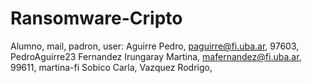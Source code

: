 # Ransomware-Cripto
Alumno, mail, padron, user: 
Aguirre Pedro, paguirre@fi.uba.ar, 97603, PedroAguirre23
Fernandez Irungaray Martina, mafernandez@fi.uba.ar, 99611, martina-fi
Sobico Carla, 
Vazquez Rodrigo,
